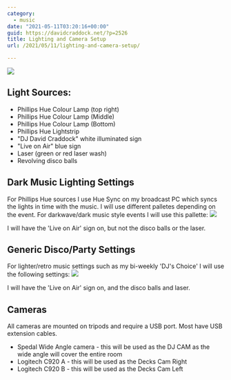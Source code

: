```yaml
---
category:
  - music
date: "2021-05-11T03:20:16+00:00"
guid: https://davidcraddock.net/?p=2526
title: Lighting and Camera Setup
url: /2021/05/11/lighting-and-camera-setup/

---
```

![](/wp-content/uploads/2021/05/studio-lighting-diagram.png)

## Light Sources:

- Phillips Hue Colour Lamp (top right)
- Phillips Hue Colour Lamp (Middle)
- Phillips Hue Colour Lamp (Bottom)
- Phillips Hue Lightstrip
- "DJ David Craddock" white illuminated sign
- "Live on Air" blue sign
- Laser (green or red laser wash)
- Revolving disco balls

## Dark Music Lighting Settings

For Phillips Hue sources I use Hue Sync on my broadcast PC which syncs the lights in time with the music. I will use different palletes depending on the event. For darkwave/dark music style events I will use this pallette:
![](/wp-content/uploads/2021/05/huelightsync.png)

I will have the 'Live on Air' sign on, but not the disco balls or the laser.

## Generic Disco/Party Settings

For lighter/retro music settings such as my bi-weekly 'DJ's Choice' I will use the following settings:
![](/wp-content/uploads/2021/05/huelightsyncdisco.png)

I will have the 'Live on Air' sign on, and the disco balls and laser.

## Cameras

All cameras are mounted on tripods and require a USB port. Most have USB extension cables.

- Spedal Wide Angle camera - this will be used as the DJ CAM as the wide angle will cover the entire room
- Logitech C920 A - this will be used as the Decks Cam Right
- Logitech C920 B - this will be used as the Decks Cam Left
